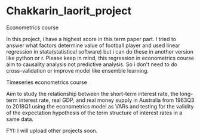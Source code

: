 # Chakkarin_laorit_project
Econometrics course 

In this project, i have a highest score in this term paper part. I tried to answer what factors determine value of football player and used linear regression in stata(statistical software) but i can do these in another version like python or r. Please keep in mind, this regression in econometrics course aim to causality analysis not predictive analysis. So i don't need to do cross-validation or improve model like ensemble learning. 

Timeseries econometrics course

Aim to study the relationship between the short-term interest rate, the long-term interest rate, real GDP, and real money supply in Australia from 1963Q3 to 2018Q1 using the econometrics model as VARs and testing for the validity of the expectation hypothesis of the term structure of interest rates in a same data.

FYI: I will upload other projects soon. 

